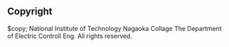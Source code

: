 ## Copyright
$copy; National Institute of Technology Nagaoka Collage The Department of Electric Controll Eng. All rights reserved.
